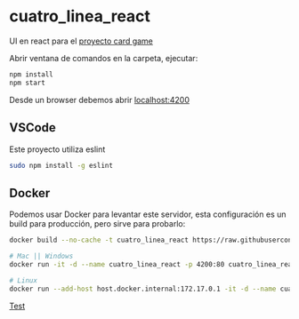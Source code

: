 # cuatro_linea_react

UI en react para el [proyecto card game](https://github.com/nmarsollier/cuatro_linea_node)

Abrir ventana de comandos en la carpeta, ejecutar:

```bash
npm install
npm start
```

Desde un browser debemos abrir [localhost:4200](http://localhost:4200/)

## VSCode

Este proyecto utiliza eslint

```bash
sudo npm install -g eslint
```

## Docker

Podemos usar Docker para levantar este servidor, esta configuración es un build para producción, pero sirve para probarlo:

```bash
docker build --no-cache -t cuatro_linea_react https://raw.githubusercontent.com/nmarsollier/cuatro_linea_react/master/Dockerfile

# Mac || Windows
docker run -it -d --name cuatro_linea_react -p 4200:80 cuatro_linea_react

# Linux
docker run --add-host host.docker.internal:172.17.0.1 -it -d --name cuatro_linea_react -p 4200:80 cuatro_linea_react
```

[Test](http://localhost:4200/)

